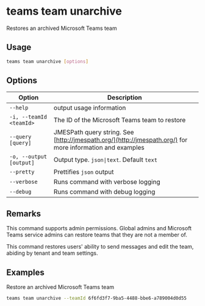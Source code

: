 # teams team unarchive

Restores an archived Microsoft Teams team

## Usage

```sh
teams team unarchive [options]
```

## Options

Option|Description
------|-----------
`--help`|output usage information
`-i, --teamId <teamId>`|The ID of the Microsoft Teams team to restore
`--query [query]`|JMESPath query string. See [http://jmespath.org/](http://jmespath.org/) for more information and examples
`-o, --output [output]`|Output type. `json\|text`. Default `text`
`--pretty`|Prettifies `json` output
`--verbose`|Runs command with verbose logging
`--debug`|Runs command with debug logging

## Remarks

This command supports admin permissions. Global admins and Microsoft Teams service admins can restore teams that they are not a member of.

This command restores users' ability to send messages and edit the team, abiding by tenant and team settings.

## Examples

Restore an archived Microsoft Teams team

```sh
teams team unarchive --teamId 6f6fd3f7-9ba5-4488-bbe6-a789004d0d55
```
